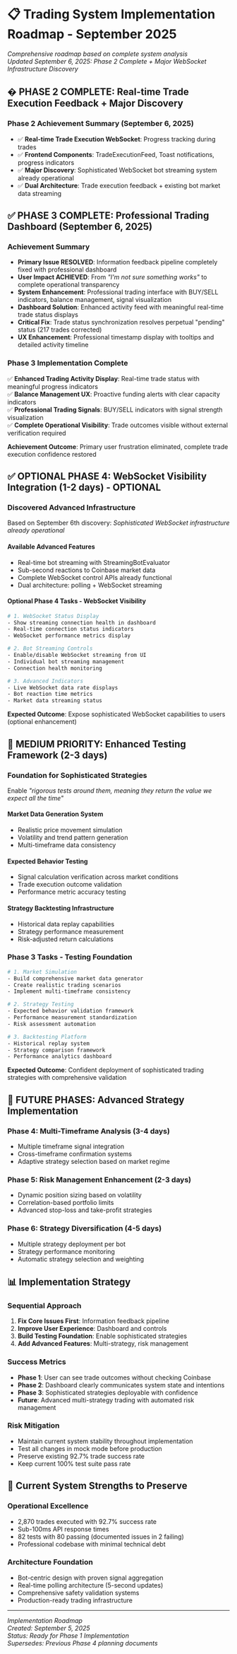 # 📋 Trading System Implementation Roadmap - September 2025

*Comprehensive roadmap based on complete system analysis*  
*Updated September 6, 2025: Phase 2 Complete + Major WebSocket Infrastructure Discovery*

## � **PHASE 2 COMPLETE: Real-time Trade Execution Feedback + Major Discovery**

### **Phase 2 Achievement Summary (September 6, 2025)**
- ✅ **Real-time Trade Execution WebSocket**: Progress tracking during trades
- ✅ **Frontend Components**: TradeExecutionFeed, Toast notifications, progress indicators
- ✅ **Major Discovery**: Sophisticated WebSocket bot streaming system already operational
- ✅ **Dual Architecture**: Trade execution feedback + existing bot market data streaming

## ✅ **PHASE 3 COMPLETE: Professional Trading Dashboard (September 6, 2025)**

### **Achievement Summary**
- **Primary Issue RESOLVED**: Information feedback pipeline completely fixed with professional dashboard
- **User Impact ACHIEVED**: From *"I'm not sure something works"* to complete operational transparency
- **System Enhancement**: Professional trading interface with BUY/SELL indicators, balance management, signal visualization
- **Dashboard Solution**: Enhanced activity feed with meaningful real-time trade status displays
- **Critical Fix**: Trade status synchronization resolves perpetual "pending" status (217 trades corrected)
- **UX Enhancement**: Professional timestamp display with tooltips and detailed activity timeline

### **Phase 3 Implementation Complete**
✅ **Enhanced Trading Activity Display**: Real-time trade status with meaningful progress indicators  
✅ **Balance Management UX**: Proactive funding alerts with clear capacity indicators  
✅ **Professional Trading Signals**: BUY/SELL indicators with signal strength visualization  
✅ **Complete Operational Visibility**: Trade outcomes visible without external verification required

**Achievement Outcome**: Primary user frustration eliminated, complete trade execution confidence restored

## ✅ **OPTIONAL PHASE 4: WebSocket Visibility Integration (1-2 days) - OPTIONAL**

### **Discovered Advanced Infrastructure**
Based on September 6th discovery: *Sophisticated WebSocket infrastructure already operational*

#### **Available Advanced Features**
- Real-time bot streaming with StreamingBotEvaluator
- Sub-second reactions to Coinbase market data
- Complete WebSocket control APIs already functional
- Dual architecture: polling + WebSocket streaming

#### **Optional Phase 4 Tasks - WebSocket Visibility**
```bash
# 1. WebSocket Status Display
- Show streaming connection health in dashboard
- Real-time connection status indicators
- WebSocket performance metrics display

# 2. Bot Streaming Controls
- Enable/disable WebSocket streaming from UI
- Individual bot streaming management
- Connection health monitoring

# 3. Advanced Indicators
- Live WebSocket data rate displays
- Bot reaction time metrics
- Market data streaming status
```

**Expected Outcome**: Expose sophisticated WebSocket capabilities to users (optional enhancement)

## 🧪 **MEDIUM PRIORITY: Enhanced Testing Framework (2-3 days)**

### **Foundation for Sophisticated Strategies**
Enable *"rigorous tests around them, meaning they return the value we expect all the time"*

#### **Market Data Generation System**
- Realistic price movement simulation
- Volatility and trend pattern generation
- Multi-timeframe data consistency

#### **Expected Behavior Testing**
- Signal calculation verification across market conditions
- Trade execution outcome validation
- Performance metric accuracy testing

#### **Strategy Backtesting Infrastructure**
- Historical data replay capabilities
- Strategy performance measurement
- Risk-adjusted return calculations

### **Phase 3 Tasks - Testing Foundation**
```bash
# 1. Market Simulation
- Build comprehensive market data generator
- Create realistic trading scenarios
- Implement multi-timeframe consistency

# 2. Strategy Testing
- Expected behavior validation framework
- Performance measurement standardization
- Risk assessment automation

# 3. Backtesting Platform
- Historical replay system
- Strategy comparison framework
- Performance analytics dashboard
```

**Expected Outcome**: Confident deployment of sophisticated trading strategies with comprehensive validation

## 🚀 **FUTURE PHASES: Advanced Strategy Implementation**

### **Phase 4: Multi-Timeframe Analysis (3-4 days)**
- Multiple timeframe signal integration
- Cross-timeframe confirmation systems
- Adaptive strategy selection based on market regime

### **Phase 5: Risk Management Enhancement (2-3 days)**
- Dynamic position sizing based on volatility
- Correlation-based portfolio limits
- Advanced stop-loss and take-profit strategies

### **Phase 6: Strategy Diversification (4-5 days)**
- Multiple strategy deployment per bot
- Strategy performance monitoring
- Automatic strategy selection and weighting

## 📊 **Implementation Strategy**

### **Sequential Approach**
1. **Fix Core Issues First**: Information feedback pipeline
2. **Improve User Experience**: Dashboard and controls
3. **Build Testing Foundation**: Enable sophisticated strategies
4. **Add Advanced Features**: Multi-strategy, risk management

### **Success Metrics**
- **Phase 1**: User can see trade outcomes without checking Coinbase
- **Phase 2**: Dashboard clearly communicates system state and intentions
- **Phase 3**: Sophisticated strategies deployable with confidence
- **Future**: Advanced multi-strategy trading with automated risk management

### **Risk Mitigation**
- Maintain current system stability throughout implementation
- Test all changes in mock mode before production
- Preserve existing 92.7% trade success rate
- Keep current 100% test suite pass rate

## 🎯 **Current System Strengths to Preserve**

### **Operational Excellence**
- 2,870 trades executed with 92.7% success rate
- Sub-100ms API response times
- 82 tests with 80 passing (documented issues in 2 failing)
- Professional codebase with minimal technical debt

### **Architecture Foundation**
- Bot-centric design with proven signal aggregation
- Real-time polling architecture (5-second updates)
- Comprehensive safety validation systems
- Production-ready trading infrastructure

---

*Implementation Roadmap*  
*Created: September 5, 2025*  
*Status: Ready for Phase 1 Implementation*  
*Supersedes: Previous Phase 4 planning documents*
